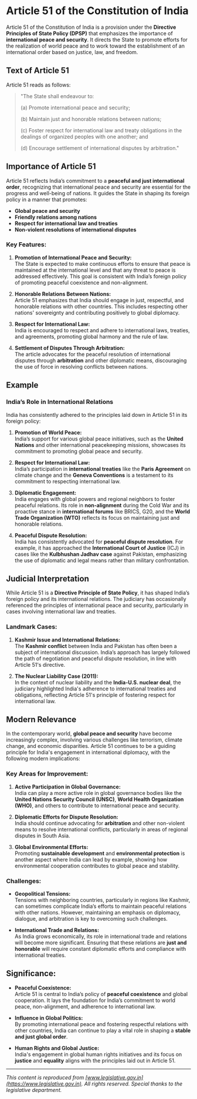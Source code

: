 # Article 51 of the Constitution of India

Article 51 of the Constitution of India is a provision under the **Directive Principles of State Policy (DPSP)** that emphasizes the importance of **international peace and security**. It directs the State to promote efforts for the realization of world peace and to work toward the establishment of an international order based on justice, law, and freedom.

## Text of Article 51

Article 51 reads as follows:

> "The State shall endeavour to:
>
> (a) Promote international peace and security;
>
> (b) Maintain just and honorable relations between nations;
>
> (c) Foster respect for international law and treaty obligations in the dealings of organized peoples with one another; and
>
> (d) Encourage settlement of international disputes by arbitration."

## Importance of Article 51

Article 51 reflects India’s commitment to a **peaceful and just international order**, recognizing that international peace and security are essential for the progress and well-being of nations. It guides the State in shaping its foreign policy in a manner that promotes:

- **Global peace and security**
- **Friendly relations among nations**
- **Respect for international law and treaties**
- **Non-violent resolutions of international disputes**

### Key Features:

1. **Promotion of International Peace and Security:**  
   The State is expected to make continuous efforts to ensure that peace is maintained at the international level and that any threat to peace is addressed effectively. This goal is consistent with India’s foreign policy of promoting peaceful coexistence and non-alignment.

2. **Honorable Relations Between Nations:**  
   Article 51 emphasizes that India should engage in just, respectful, and honorable relations with other countries. This includes respecting other nations' sovereignty and contributing positively to global diplomacy.

3. **Respect for International Law:**  
   India is encouraged to respect and adhere to international laws, treaties, and agreements, promoting global harmony and the rule of law.

4. **Settlement of Disputes Through Arbitration:**  
   The article advocates for the peaceful resolution of international disputes through **arbitration** and other diplomatic means, discouraging the use of force in resolving conflicts between nations.

## Example

### India’s Role in International Relations

India has consistently adhered to the principles laid down in Article 51 in its foreign policy:

1. **Promotion of World Peace:**  
   India’s support for various global peace initiatives, such as the **United Nations** and other international peacekeeping missions, showcases its commitment to promoting global peace and security.

2. **Respect for International Law:**  
   India’s participation in **international treaties** like the **Paris Agreement** on climate change and the **Geneva Conventions** is a testament to its commitment to respecting international law.

3. **Diplomatic Engagement:**  
   India engages with global powers and regional neighbors to foster peaceful relations. Its role in **non-alignment** during the Cold War and its proactive stance in **international forums** like BRICS, G20, and the **World Trade Organization (WTO)** reflects its focus on maintaining just and honorable relations.

4. **Peaceful Dispute Resolution:**  
   India has consistently advocated for **peaceful dispute resolution**. For example, it has approached the **International Court of Justice** (ICJ) in cases like the **Kulbhushan Jadhav case** against Pakistan, emphasizing the use of diplomatic and legal means rather than military confrontation.

## Judicial Interpretation

While Article 51 is a **Directive Principle of State Policy**, it has shaped India’s foreign policy and its international relations. The judiciary has occasionally referenced the principles of international peace and security, particularly in cases involving international law and treaties.

### Landmark Cases:

1. **Kashmir Issue and International Relations:**  
   The **Kashmir conflict** between India and Pakistan has often been a subject of international discussion. India’s approach has largely followed the path of negotiation and peaceful dispute resolution, in line with Article 51's directive.

2. **The Nuclear Liability Case (2011):**  
   In the context of nuclear liability and the **India-U.S. nuclear deal**, the judiciary highlighted India's adherence to international treaties and obligations, reflecting Article 51's principle of fostering respect for international law.

## Modern Relevance

In the contemporary world, **global peace and security** have become increasingly complex, involving various challenges like terrorism, climate change, and economic disparities. Article 51 continues to be a guiding principle for India's engagement in international diplomacy, with the following modern implications:

### Key Areas for Improvement:

1. **Active Participation in Global Governance:**  
   India can play a more active role in global governance bodies like the **United Nations Security Council (UNSC)**, **World Health Organization (WHO)**, and others to contribute to international peace and security.

2. **Diplomatic Efforts for Dispute Resolution:**  
   India should continue advocating for **arbitration** and other non-violent means to resolve international conflicts, particularly in areas of regional disputes in South Asia.

3. **Global Environmental Efforts:**  
   Promoting **sustainable development** and **environmental protection** is another aspect where India can lead by example, showing how environmental cooperation contributes to global peace and stability.

### Challenges:

- **Geopolitical Tensions:**  
   Tensions with neighboring countries, particularly in regions like Kashmir, can sometimes complicate India’s efforts to maintain peaceful relations with other nations. However, maintaining an emphasis on diplomacy, dialogue, and arbitration is key to overcoming such challenges.

- **International Trade and Relations:**  
   As India grows economically, its role in international trade and relations will become more significant. Ensuring that these relations are **just and honorable** will require constant diplomatic efforts and compliance with international treaties.

## Significance:

- **Peaceful Coexistence:**  
  Article 51 is central to India’s policy of **peaceful coexistence** and global cooperation. It lays the foundation for India’s commitment to world peace, non-alignment, and adherence to international law.

- **Influence in Global Politics:**  
  By promoting international peace and fostering respectful relations with other countries, India can continue to play a vital role in shaping a **stable and just global order**.

- **Human Rights and Global Justice:**  
  India's engagement in global human rights initiatives and its focus on **justice** and **equality** aligns with the principles laid out in Article 51.

---

*This content is reproduced from [www.legislative.gov.in](https://www.legislative.gov.in). All rights reserved. Special thanks to the legislative department.*
